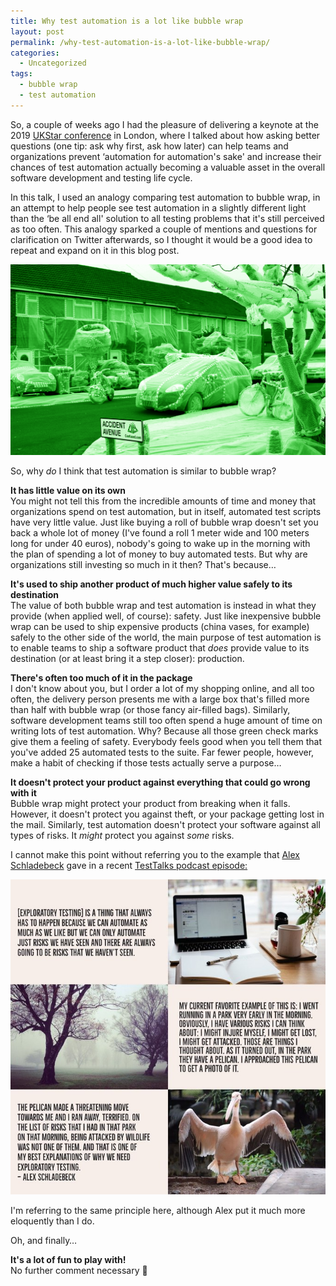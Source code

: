 ```yaml
---
title: Why test automation is a lot like bubble wrap
layout: post
permalink: /why-test-automation-is-a-lot-like-bubble-wrap/
categories:
  - Uncategorized
tags:
  - bubble wrap
  - test automation
---
```

So, a couple of weeks ago I had the pleasure of delivering a keynote at the 2019 <a rel="noreferrer noopener" aria-label="UKStar conference (opens in a new tab)" href="https://ukstar.eurostarsoftwaretesting.com/" target="_blank">UKStar conference</a> in London, where I talked about how asking better questions (one tip: ask why first, ask how later) can help teams and organizations prevent &#8216;automation for automation's sake' and increase their chances of test automation actually becoming a valuable asset in the overall software development and testing life cycle.

In this talk, I used an analogy comparing test automation to bubble wrap, in an attempt to help people see test automation in a slightly different light than the &#8216;be all end all' solution to all testing problems that it's still perceived as too often. This analogy sparked a couple of mentions and questions for clarification on Twitter afterwards, so I thought it would be a good idea to repeat and expand on it in this blog post.

![bubble wrap street](/images/blog/bubble_wrap_street.png "A street wrapped in bubble wrap")

So, why _do_ I think that test automation is similar to bubble wrap?

**It has little value on its own**  
You might not tell this from the incredible amounts of time and money that organizations spend on test automation, but in itself, automated test scripts have very little value. Just like buying a roll of bubble wrap doesn't set you back a whole lot of money (I've found a roll 1 meter wide and 100 meters long for under 40 euros), nobody's going to wake up in the morning with the plan of spending a lot of money to buy automated tests. But why are organizations still investing so much in it then? That's because…

**It's used to ship another product of much higher value safely to its destination**  
The value of both bubble wrap and test automation is instead in what they provide (when applied well, of course): safety. Just like inexpensive bubble wrap can be used to ship expensive products (china vases, for example) safely to the other side of the world, the main purpose of test automation is to enable teams to ship a software product that _does_ provide value to its destination (or at least bring it a step closer): production.

**There's often too much of it in the package**  
I don't know about you, but I order a lot of my shopping online, and all too often, the delivery person presents me with a large box that's filled more than half with bubble wrap (or those fancy air-filled bags). Similarly, software development teams still too often spend a huge amount of time on writing lots of test automation. Why? Because all those green check marks give them a feeling of safety. Everybody feels good when you tell them that you've added 25 automated tests to the suite. Far fewer people, however, make a habit of checking if those tests actually serve a purpose…

**It doesn't protect your product against everything that could go wrong with it**  
Bubble wrap might protect your product from breaking when it falls. However, it doesn't protect you against theft, or your package getting lost in the mail. Similarly, test automation doesn't protect your software against all types of risks. It _might_ protect you against _some_ risks.

I cannot make this point without referring you to the example that <a rel="noreferrer noopener" aria-label="Alex Schladebeck (opens in a new tab)" href="https://twitter.com/alex_schl" target="_blank">Alex Schladebeck</a> gave in a recent <a rel="noreferrer noopener" aria-label="TestTalks podcast episode (opens in a new tab)" href="https://www.joecolantonio.com/testtalks/240-alex-schladebeck/" target="_blank">TestTalks podcast episode:</a>

![exploratory](/images/blog/exploratory.jpg "Excerpt on exploratory testing") 

I'm referring to the same principle here, although Alex put it much more eloquently than I do.

Oh, and finally…

**It's a lot of fun to play with!**  
No further comment necessary 🙂